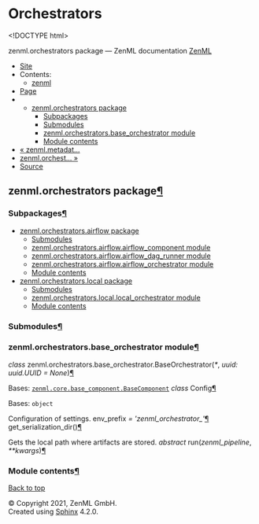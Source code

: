 # Orchestrators

&lt;!DOCTYPE html&gt;

zenml.orchestrators package — ZenML documentation  [ZenML](https://github.com/zenml-io/zenml/tree/f912d2d512477e6ed84e839259d42cb73eeedf2b/docs/sphinx_docs/_build/html/index.html)

*  [Site](https://github.com/zenml-io/zenml/tree/f912d2d512477e6ed84e839259d42cb73eeedf2b/docs/sphinx_docs/_build/html/index.html)
  * Contents:
    * [zenml](https://github.com/zenml-io/zenml/tree/f912d2d512477e6ed84e839259d42cb73eeedf2b/docs/sphinx_docs/_build/html/modules.html)
*  [Page](./)
  * * [zenml.orchestrators package](./)
      * [Subpackages](./#subpackages)
      * [Submodules](./#submodules)
      * [zenml.orchestrators.base\_orchestrator module](./#module-zenml.orchestrators.base_orchestrator)
      * [Module contents](./#module-zenml.orchestrators)
* [ « zenml.metadat...](../zenml.metadata.md)
* [ zenml.orchest... »](https://github.com/zenml-io/zenml/tree/f912d2d512477e6ed84e839259d42cb73eeedf2b/docs/sphinx_docs/_build/html/zenml.orchestrators.airflow.html)
*  [Source](https://github.com/zenml-io/zenml/tree/f912d2d512477e6ed84e839259d42cb73eeedf2b/docs/sphinx_docs/_build/html/_sources/zenml.orchestrators.rst.txt)

## zenml.orchestrators package[¶](./#zenml-orchestrators-package)

### Subpackages[¶](./#subpackages)

* [zenml.orchestrators.airflow package](https://github.com/zenml-io/zenml/tree/f912d2d512477e6ed84e839259d42cb73eeedf2b/docs/sphinx_docs/_build/html/zenml.orchestrators.airflow.html)
  * [Submodules](https://github.com/zenml-io/zenml/tree/f912d2d512477e6ed84e839259d42cb73eeedf2b/docs/sphinx_docs/_build/html/zenml.orchestrators.airflow.html#submodules)
  * [zenml.orchestrators.airflow.airflow\_component module](https://github.com/zenml-io/zenml/tree/f912d2d512477e6ed84e839259d42cb73eeedf2b/docs/sphinx_docs/_build/html/zenml.orchestrators.airflow.html#zenml-orchestrators-airflow-airflow-component-module)
  * [zenml.orchestrators.airflow.airflow\_dag\_runner module](https://github.com/zenml-io/zenml/tree/f912d2d512477e6ed84e839259d42cb73eeedf2b/docs/sphinx_docs/_build/html/zenml.orchestrators.airflow.html#zenml-orchestrators-airflow-airflow-dag-runner-module)
  * [zenml.orchestrators.airflow.airflow\_orchestrator module](https://github.com/zenml-io/zenml/tree/f912d2d512477e6ed84e839259d42cb73eeedf2b/docs/sphinx_docs/_build/html/zenml.orchestrators.airflow.html#zenml-orchestrators-airflow-airflow-orchestrator-module)
  * [Module contents](https://github.com/zenml-io/zenml/tree/f912d2d512477e6ed84e839259d42cb73eeedf2b/docs/sphinx_docs/_build/html/zenml.orchestrators.airflow.html#module-zenml.orchestrators.airflow)
* [zenml.orchestrators.local package](zenml.orchestrators.local.md)
  * [Submodules](zenml.orchestrators.local.md#submodules)
  * [zenml.orchestrators.local.local\_orchestrator module](zenml.orchestrators.local.md#module-zenml.orchestrators.local.local_orchestrator)
  * [Module contents](zenml.orchestrators.local.md#module-zenml.orchestrators.local)

### Submodules[¶](./#submodules)

### zenml.orchestrators.base\_orchestrator module[¶](./#module-zenml.orchestrators.base_orchestrator)

 _class_ zenml.orchestrators.base\_orchestrator.BaseOrchestrator\(_\*_, _uuid: uuid.UUID = None_\)[¶](./#zenml.orchestrators.base_orchestrator.BaseOrchestrator)

Bases: [`zenml.core.base_component.BaseComponent`](../zenml.core.md#zenml.core.base_component.BaseComponent) _class_ Config[¶](./#zenml.orchestrators.base_orchestrator.BaseOrchestrator.Config)

Bases: `object`

Configuration of settings. env\_prefix _= 'zenml\_orchestrator\_'_[¶](./#zenml.orchestrators.base_orchestrator.BaseOrchestrator.Config.env_prefix) get\_serialization\_dir\(\)[¶](./#zenml.orchestrators.base_orchestrator.BaseOrchestrator.get_serialization_dir)

Gets the local path where artifacts are stored. _abstract_ run\(_zenml\_pipeline_, _\*\*kwargs_\)[¶](./#zenml.orchestrators.base_orchestrator.BaseOrchestrator.run)

### Module contents[¶](./#module-zenml.orchestrators)

 [Back to top](./)

 © Copyright 2021, ZenML GmbH.  
 Created using [Sphinx](http://sphinx-doc.org/) 4.2.0.  


